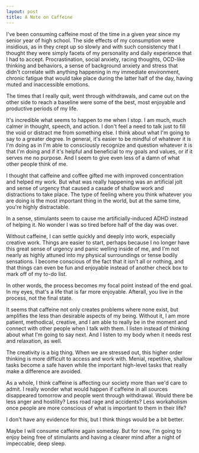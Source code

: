 ```yaml
---
layout: post
title: A Note on Caffeine
---
```


I've been consuming caffeine most of the time in a given year since my senior year of high school.  The side effects of my consumption were insidious, as in they crept up so slowly and with such consistency that I thought they were simply facets of my personality and daily experience that I had to accept.  Procrastination, social anxiety, racing thoughts, OCD-like thinking and behaviors, a sense of background anxiety and stress that didn't correlate with anything happening in my immediate environment, chronic fatigue that would take place during the latter half of the day, having muted and inaccessible emotions.

The times that I really quit, went through withdrawals, and came out on the other side to reach a baseline were some of the best, most enjoyable and productive periods of my life.

It's incredible what seems to happen to me when I stop.  I am much, much calmer in thought, speech, and action.  I don't feel a need to talk just to fill the void or distract me from something else.  I think about what I'm going to say to a greater degree.  In general, it's easier to be mindful of whatever it is I'm doing as in I'm able to consciously recognize and question whatever it is that I'm doing and if it's helpful and beneficial to my goals and values, or if it serves me no purpose.  And I seem to give even less of a damn of what other people think of me.

I thought that caffeine and coffee gifted me with improved concentration and helped my work.  But what was really happening was an artificial jolt and sense of urgency that caused a casade of shallow work and distractions to take place.  The type of feeling where you think whatever you are doing is the most important thing in the world, but at the same time, you're highly distractable.  

In a sense, stimulants seem to cause me artificially-induced ADHD instead of helping it.  No wonder I was so tired before half of the day was over.

Without caffeine, I can settle quickly and deeply into work, especially creative work.  Things are easier to start, perhaps because I no longer have this great sense of urgency and panic welling inside of me, and I'm not nearly as highly attuned into my physical surroundings or tense bodily sensations.  I become conscious of the fact that it isn't all or nothing, and that things can even be fun and enjoyable instead of another check box to mark off of my to-do list.

In other words, the process becomes my focal point instead of the end goal.  In my eyes, that's a life that is far more enjoyable.  Afterall, you live in the process, not the final state.

It seems that caffeine not only creates problems where none exist, but amplifies the less than desirable aspects of my being.  Without it, I am more patient, methodical, creative, and I am able to really be in the moment and connect with other people when I talk with them.  I listen instead of thinking about what I'm going to say next.  And I listen to my body when it needs rest and relaxation, as well.

The creativity is a big thing.  When we are stressed out, this higher order thinking is more difficult to access and work with.  Menial, repetitive, shallow tasks become a safe haven while the important high-level tasks that really make a difference are avoided.

As a whole, I think caffeine is affecting our society more than we'd care to admit.  I really wonder what would happen if caffeine in all sources disappeared tomorrow and people went through withdrawal.  Would there be less anger and hostility?  Less road rage and accidents?  Less workaholism once people are more conscious of what is important to them in their life?

I don't have any evidence for this, but I think things would be a bit better.

Maybe I will consume caffeine again someday.  But for now, I'm going to enjoy being free of stimulants and having a clearer mind after a night of impeccable, deep sleep.
